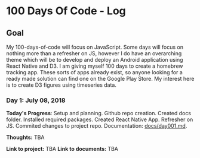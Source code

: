 # 100 Days Of Code - Log

## Goal
My 100-days-of-code will focus on JavaScript. Some days will focus on nothing more than a refresher on JS, however I do have an overarching theme which will be to develop and deploy an Android application using React Native and D3. I am giving myself 100 days to create a homebrew tracking app. These sorts of apps already exist, so anyone looking for a ready made solution can find one on the Google Play Store. My interest here is to create D3 figures using timeseries data. 


### Day 1: July 08, 2018

**Today's Progress**: Setup and planning. Github repo creation. Created docs folder. Installed required packages. Created React Native App. Refresher on JS. Commited changes to project repo.  Documentation: [docs/day001.md](docs/day001.md).

**Thoughts:** TBA

**Link to project:** TBA
**Link to documents:** TBA


